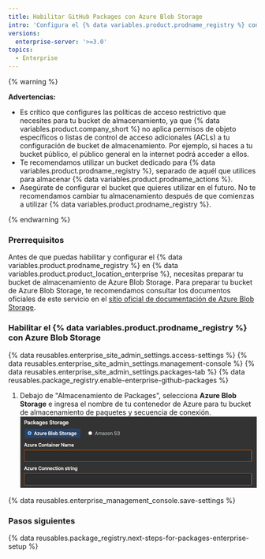 ```yaml
---
title: Habilitar GitHub Packages con Azure Blob Storage
intro: 'Configura el {% data variables.product.prodname_registry %} con Azure Blob Storage como tu almacenamiento externo.'
versions:
  enterprise-server: '>=3.0'
topics:
  - Enterprise
---
```


{% warning %}

**Advertencias:**
- Es crítico que configures las políticas de acceso restrictivo que necesites para tu bucket de almacenamiento, ya que {% data variables.product.company_short %} no aplica permisos de objeto específicos o listas de control de acceso adicionales (ACLs) a tu configuración de bucket de almacenamiento. Por ejemplo, si haces a tu bucket público, el público general en la internet podrá acceder a ellos.
- Te recomendamos utilizar un bucket dedicado para {% data variables.product.prodname_registry %}, separado de aquél que utilices para almacenar {% data variables.product.prodname_actions %}.
- Asegúrate de configurar el bucket que quieres utilizar en el futuro. No te recomendamos cambiar tu almacenamiento después de que comienzas a utilizar {% data variables.product.prodname_registry %}.

{% endwarning %}

### Prerrequisitos

Antes de que puedas habilitar y configurar el {% data variables.product.prodname_registry %} en {% data variables.product.product_location_enterprise %}, necesitas preparar tu bucket de almacenamiento de Azure Blob Storage. Para preparar tu bucket de Azure Blob Storage, te recomendamos consultar los documentos oficiales de este servicio en el [sitio oficial de documentación de Azure Blob Storage](https://docs.microsoft.com/en-us/azure/storage/blobs/).

### Habilitar el {% data variables.product.prodname_registry %} con Azure Blob Storage

{% data reusables.enterprise_site_admin_settings.access-settings %}
{% data reusables.enterprise_site_admin_settings.management-console %}
{% data reusables.enterprise_site_admin_settings.packages-tab %}
{% data reusables.package_registry.enable-enterprise-github-packages %}
1. Debajo de "Almacenamiento de Packages", selecciona **Azure Blob Storage** e ingresa el nombre de tu contenedor de Azure para tu bucket de almacenamiento de paquetes y secuencia de conexión. ![Cajas para el nombre del contenedor de Azure Blob Storage y secuencia de conexión](/assets/images/help/package-registry/azure-blob-storage-settings.png)

{% data reusables.enterprise_management_console.save-settings %}

### Pasos siguientes

{% data reusables.package_registry.next-steps-for-packages-enterprise-setup %}
